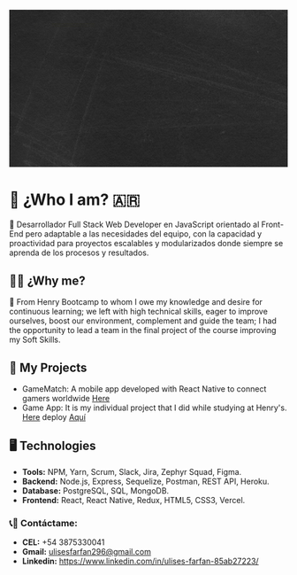 ![huge](./img/GitPortada.gif)

# :boy: ¿Who I am? :argentina:
:large_orange_diamond: Desarrollador Full Stack Web Developer en JavaScript orientado al Front-End pero adaptable a las necesidades del equipo, con la capacidad y proactividad para proyectos escalables y modularizados donde siempre se aprenda de los procesos y resultados.

## :man_student: ¿Why me?
:large_blue_diamond: From Henry Bootcamp to whom I owe my knowledge and desire for continuous learning; we left with high technical skills, eager to improve ourselves, boost our environment, complement and guide the team; I had the opportunity to lead a team in the final project of the course improving my Soft Skills.

## :rocket: My Projects
- GameMatch: A mobile app developed with React Native to connect gamers worldwide [Here](https://github.com/J1I2B345/GameMatch)
- Game App: It is my individual project that I did while studying at Henry's. [Here](https://github.com/UlisesFarfan/PI_UlisesFarfan) deploy [Aquí](https://pi-ulises-farfan.vercel.app)
  
## :desktop_computer: Technologies
- __Tools:__ NPM, Yarn, Scrum, Slack, Jira, Zephyr Squad, Figma.
- __Backend:__ Node.js, Express, Sequelize, Postman, REST API, Heroku.
- __Database:__ PostgreSQL, SQL, MongoDB.
- __Frontend:__ React, React Native, Redux, HTML5, CSS3, Vercel.


### :telephone_receiver::email: __Contáctame:__
- __CEL:__ +54 3875330041
- __Gmail:__ ulisesfarfan296@gmail.com
- __Linkedin:__ https://www.linkedin.com/in/ulises-farfan-85ab27223/
